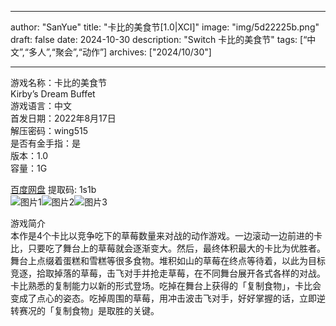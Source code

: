 
---
author: "SanYue"
title: "卡比的美食节[1.0|XCI]"
image: "img/5d22225b.png"
draft: false
date: 2024-10-30
description: "Switch 卡比的美食节"
tags: [“中文”,“多人”,“聚会”,“动作”]
archives: ["2024/10/30"]

---

游戏名称：卡比的美食节   
Kirby’s Dream Buffet    
游戏语言：中文  
首发日期：2022年8月17日  
解压密码：wing515  
是否有金手指：是  
版本：1.0   
容量：1G

[百度网盘](https://pan.baidu.com/s/1HhY3p6RkwBrBwzqxeuakbA) 提取码: 1s1b  
![图片1](img/9d89dc1a.jpg)![图片2](img/13e7bf16.JPG)![图片3](img/6693443a31e3.jfif)  

游戏简介  
本作是4个卡比以竞争吃下的草莓数量来对战的动作游戏。一边滚动一边前进的卡比，只要吃了舞台上的草莓就会逐渐变大。然后，最终体积最大的卡比为优胜者。 舞台上点缀着蛋糕和雪糕等很多食物。堆积如山的草莓在终点等待着，以此为目标竞逐，拾取掉落的草莓，击飞对手并抢走草莓，在不同舞台展开各式各样的对战。 卡比熟悉的复制能力以新的形式登场。吃掉在舞台上获得的「复制食物」，卡比会变成了点心的姿态。吃掉周围的草莓，用冲击波击飞对手，好好掌握的话，立即逆转赛况的「复制食物」是取胜的关键。
